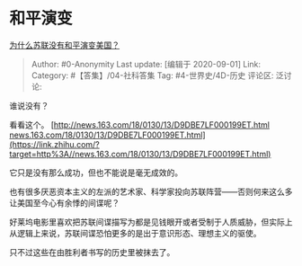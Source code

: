 # 和平演变
[为什么苏联没有和平演变美国？](https://www.zhihu.com/question/417543836/answer/1447306387)

> Author: #0-Anonymity
> Last update: [编辑于 2020-09-01]
> Link:
> Category: #【答集】/04-社科答集
> Tag: #4-世界史/4D-历史
> 评论区:
> 泛讨论:

谁说没有？

看看这个。
[http://news.163.com/18/0130/13/D9DBE7LF000199ET.html​news.163.com/18/0130/13/D9DBE7LF000199ET.html](https://link.zhihu.com/?target=http%3A//news.163.com/18/0130/13/D9DBE7LF000199ET.html)

它只是没有那么成功，但也不能说是毫无成效的。

也有很多厌恶资本主义的左派的艺术家、科学家投向苏联阵营——否则何来这么多让美国至今心有余悸的间谍呢？

好莱坞电影里喜欢把苏联间谍描写为都是见钱眼开或者受制于人质威胁，但实际上从逻辑上来说，苏联间谍恐怕更多的是出于意识形态、理想主义的驱使。

只不过这些在由胜利者书写的历史里被抹去了。
